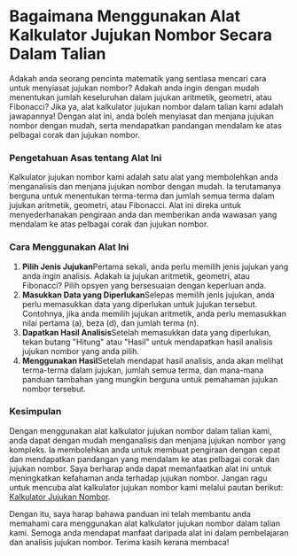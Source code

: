 Bagaimana Menggunakan Alat Kalkulator Jujukan Nombor Secara Dalam Talian
========================================================================

Adakah anda seorang pencinta matematik yang sentiasa mencari cara untuk menyiasat jujukan nombor? Adakah anda ingin dengan mudah menentukan jumlah keseluruhan dalam jujukan aritmetik, geometri, atau Fibonacci? Jika ya, alat kalkulator jujukan nombor dalam talian kami adalah jawapannya! Dengan alat ini, anda boleh menyiasat dan menjana jujukan nombor dengan mudah, serta mendapatkan pandangan mendalam ke atas pelbagai corak dan jujukan nombor.

### Pengetahuan Asas tentang Alat Ini

Kalkulator jujukan nombor kami adalah satu alat yang membolehkan anda menganalisis dan menjana jujukan nombor dengan mudah. Ia terutamanya berguna untuk menentukan terma-terma dan jumlah semua terma dalam jujukan aritmetik, geometri, atau Fibonacci. Alat ini direka untuk menyederhanakan pengiraan anda dan memberikan anda wawasan yang mendalam ke atas pelbagai corak dan jujukan nombor.

### Cara Menggunakan Alat Ini

1. **Pilih Jenis Jujukan**Pertama sekali, anda perlu memilih jenis jujukan yang anda ingin analisis. Adakah ia jujukan aritmetik, geometri, atau Fibonacci? Pilih opsyen yang bersesuaian dengan keperluan anda.
2. **Masukkan Data yang Diperlukan**Selepas memilih jenis jujukan, anda perlu memasukkan data yang diperlukan untuk jujukan tersebut. Contohnya, jika anda memilih jujukan aritmetik, anda perlu memasukkan nilai pertama (a), beza (d), dan jumlah terma (n).
3. **Dapatkan Hasil Analisis**Setelah memasukkan data yang diperlukan, tekan butang "Hitung" atau "Hasil" untuk mendapatkan hasil analisis jujukan nombor yang anda pilih.
4. **Menggunakan Hasil**Setelah mendapat hasil analisis, anda akan melihat terma-terma dalam jujukan, jumlah semua terma, dan mana-mana panduan tambahan yang mungkin berguna untuk pemahaman jujukan nombor tersebut.

### Kesimpulan

Dengan menggunakan alat kalkulator jujukan nombor dalam talian kami, anda dapat dengan mudah menganalisis dan menjana jujukan nombor yang kompleks. Ia membolehkan anda untuk membuat pengiraan dengan cepat dan mendapatkan pandangan yang mendalam ke atas pelbagai corak dan jujukan nombor. Saya berharap anda dapat memanfaatkan alat ini untuk meningkatkan kefahaman anda terhadap jujukan nombor. Jangan ragu untuk mencuba alat kalkulator jujukan nombor kami melalui pautan berikut: [Kalkulator Jujukan Nombor](https://www.onlinecalculatorsfree.com/ms/math/number-sequence-calculator.html).

Dengan itu, saya harap bahawa panduan ini telah membantu anda memahami cara menggunakan alat kalkulator jujukan nombor dalam talian kami. Semoga anda mendapat manfaat daripada alat ini dalam pembelajaran dan analisis jujukan nombor. Terima kasih kerana membaca!